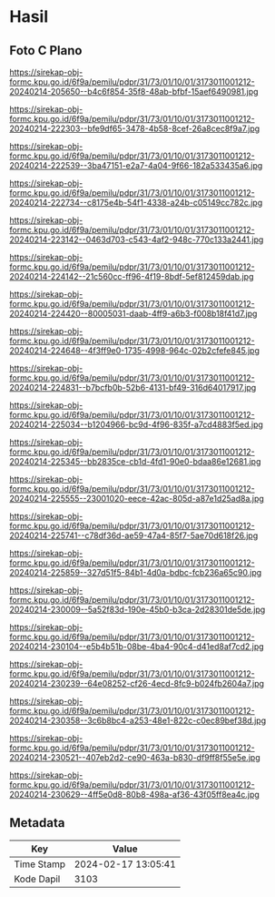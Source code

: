 # Hasil

## Foto C Plano

https://sirekap-obj-formc.kpu.go.id/6f9a/pemilu/pdpr/31/73/01/10/01/3173011001212-20240214-205650--b4c6f854-35f8-48ab-bfbf-15aef6490981.jpg

https://sirekap-obj-formc.kpu.go.id/6f9a/pemilu/pdpr/31/73/01/10/01/3173011001212-20240214-222303--bfe9df65-3478-4b58-8cef-26a8cec8f9a7.jpg

https://sirekap-obj-formc.kpu.go.id/6f9a/pemilu/pdpr/31/73/01/10/01/3173011001212-20240214-222539--3ba47151-e2a7-4a04-9f66-182a533435a6.jpg

https://sirekap-obj-formc.kpu.go.id/6f9a/pemilu/pdpr/31/73/01/10/01/3173011001212-20240214-222734--c8175e4b-54f1-4338-a24b-c05149cc782c.jpg

https://sirekap-obj-formc.kpu.go.id/6f9a/pemilu/pdpr/31/73/01/10/01/3173011001212-20240214-223142--0463d703-c543-4af2-948c-770c133a2441.jpg

https://sirekap-obj-formc.kpu.go.id/6f9a/pemilu/pdpr/31/73/01/10/01/3173011001212-20240214-224142--21c560cc-ff96-4f19-8bdf-5ef812459dab.jpg

https://sirekap-obj-formc.kpu.go.id/6f9a/pemilu/pdpr/31/73/01/10/01/3173011001212-20240214-224420--80005031-daab-4ff9-a6b3-f008b18f41d7.jpg

https://sirekap-obj-formc.kpu.go.id/6f9a/pemilu/pdpr/31/73/01/10/01/3173011001212-20240214-224648--4f3ff9e0-1735-4998-964c-02b2cfefe845.jpg

https://sirekap-obj-formc.kpu.go.id/6f9a/pemilu/pdpr/31/73/01/10/01/3173011001212-20240214-224831--b7bcfb0b-52b6-4131-bf49-316d64017917.jpg

https://sirekap-obj-formc.kpu.go.id/6f9a/pemilu/pdpr/31/73/01/10/01/3173011001212-20240214-225034--b1204966-bc9d-4f96-835f-a7cd4883f5ed.jpg

https://sirekap-obj-formc.kpu.go.id/6f9a/pemilu/pdpr/31/73/01/10/01/3173011001212-20240214-225345--bb2835ce-cb1d-4fd1-90e0-bdaa86e12681.jpg

https://sirekap-obj-formc.kpu.go.id/6f9a/pemilu/pdpr/31/73/01/10/01/3173011001212-20240214-225555--23001020-eece-42ac-805d-a87e1d25ad8a.jpg

https://sirekap-obj-formc.kpu.go.id/6f9a/pemilu/pdpr/31/73/01/10/01/3173011001212-20240214-225741--c78df36d-ae59-47a4-85f7-5ae70d618f26.jpg

https://sirekap-obj-formc.kpu.go.id/6f9a/pemilu/pdpr/31/73/01/10/01/3173011001212-20240214-225859--327d51f5-84b1-4d0a-bdbc-fcb236a65c90.jpg

https://sirekap-obj-formc.kpu.go.id/6f9a/pemilu/pdpr/31/73/01/10/01/3173011001212-20240214-230009--5a52f83d-190e-45b0-b3ca-2d28301de5de.jpg

https://sirekap-obj-formc.kpu.go.id/6f9a/pemilu/pdpr/31/73/01/10/01/3173011001212-20240214-230104--e5b4b51b-08be-4ba4-90c4-d41ed8af7cd2.jpg

https://sirekap-obj-formc.kpu.go.id/6f9a/pemilu/pdpr/31/73/01/10/01/3173011001212-20240214-230239--64e08252-cf26-4ecd-8fc9-b024fb2604a7.jpg

https://sirekap-obj-formc.kpu.go.id/6f9a/pemilu/pdpr/31/73/01/10/01/3173011001212-20240214-230358--3c6b8bc4-a253-48e1-822c-c0ec89bef38d.jpg

https://sirekap-obj-formc.kpu.go.id/6f9a/pemilu/pdpr/31/73/01/10/01/3173011001212-20240214-230521--407eb2d2-ce90-463a-b830-df9ff8f55e5e.jpg

https://sirekap-obj-formc.kpu.go.id/6f9a/pemilu/pdpr/31/73/01/10/01/3173011001212-20240214-230629--4ff5e0d8-80b8-498a-af36-43f05ff8ea4c.jpg


## Metadata

| Key        | Value               |
| ---------- | ------------------- |
| Time Stamp | 2024-02-17 13:05:41 |
| Kode Dapil | 3103                |




